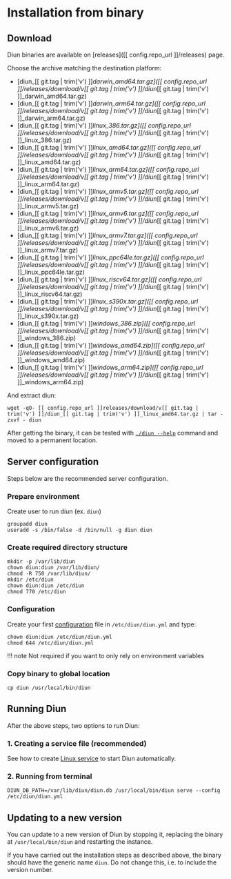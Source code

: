 # Installation from binary

## Download

Diun binaries are available on [releases]([[ config.repo_url ]]/releases) page.

Choose the archive matching the destination platform:

* [diun_[[ git.tag | trim('v') ]]_darwin_amd64.tar.gz]([[ config.repo_url ]]/releases/download/v[[ git.tag | trim('v') ]]/diun_[[ git.tag | trim('v') ]]_darwin_amd64.tar.gz)
* [diun_[[ git.tag | trim('v') ]]_darwin_arm64.tar.gz]([[ config.repo_url ]]/releases/download/v[[ git.tag | trim('v') ]]/diun_[[ git.tag | trim('v') ]]_darwin_arm64.tar.gz)
* [diun_[[ git.tag | trim('v') ]]_linux_386.tar.gz]([[ config.repo_url ]]/releases/download/v[[ git.tag | trim('v') ]]/diun_[[ git.tag | trim('v') ]]_linux_386.tar.gz)
* [diun_[[ git.tag | trim('v') ]]_linux_amd64.tar.gz]([[ config.repo_url ]]/releases/download/v[[ git.tag | trim('v') ]]/diun_[[ git.tag | trim('v') ]]_linux_amd64.tar.gz)
* [diun_[[ git.tag | trim('v') ]]_linux_arm64.tar.gz]([[ config.repo_url ]]/releases/download/v[[ git.tag | trim('v') ]]/diun_[[ git.tag | trim('v') ]]_linux_arm64.tar.gz)
* [diun_[[ git.tag | trim('v') ]]_linux_armv5.tar.gz]([[ config.repo_url ]]/releases/download/v[[ git.tag | trim('v') ]]/diun_[[ git.tag | trim('v') ]]_linux_armv5.tar.gz)
* [diun_[[ git.tag | trim('v') ]]_linux_armv6.tar.gz]([[ config.repo_url ]]/releases/download/v[[ git.tag | trim('v') ]]/diun_[[ git.tag | trim('v') ]]_linux_armv6.tar.gz)
* [diun_[[ git.tag | trim('v') ]]_linux_armv7.tar.gz]([[ config.repo_url ]]/releases/download/v[[ git.tag | trim('v') ]]/diun_[[ git.tag | trim('v') ]]_linux_armv7.tar.gz)
* [diun_[[ git.tag | trim('v') ]]_linux_ppc64le.tar.gz]([[ config.repo_url ]]/releases/download/v[[ git.tag | trim('v') ]]/diun_[[ git.tag | trim('v') ]]_linux_ppc64le.tar.gz)
* [diun_[[ git.tag | trim('v') ]]_linux_riscv64.tar.gz]([[ config.repo_url ]]/releases/download/v[[ git.tag | trim('v') ]]/diun_[[ git.tag | trim('v') ]]_linux_riscv64.tar.gz)
* [diun_[[ git.tag | trim('v') ]]_linux_s390x.tar.gz]([[ config.repo_url ]]/releases/download/v[[ git.tag | trim('v') ]]/diun_[[ git.tag | trim('v') ]]_linux_s390x.tar.gz)
* [diun_[[ git.tag | trim('v') ]]_windows_386.zip]([[ config.repo_url ]]/releases/download/v[[ git.tag | trim('v') ]]/diun_[[ git.tag | trim('v') ]]_windows_386.zip)
* [diun_[[ git.tag | trim('v') ]]_windows_amd64.zip]([[ config.repo_url ]]/releases/download/v[[ git.tag | trim('v') ]]/diun_[[ git.tag | trim('v') ]]_windows_amd64.zip)
* [diun_[[ git.tag | trim('v') ]]_windows_arm64.zip]([[ config.repo_url ]]/releases/download/v[[ git.tag | trim('v') ]]/diun_[[ git.tag | trim('v') ]]_windows_arm64.zip)

And extract diun:

```shell
wget -qO- [[ config.repo_url ]]releases/download/v[[ git.tag | trim('v') ]]/diun_[[ git.tag | trim('v') ]]_linux_amd64.tar.gz | tar -zxvf - diun
```

After getting the binary, it can be tested with [`./diun --help`](../usage/command-line.md#global-options) command
and moved to a permanent location.

## Server configuration

Steps below are the recommended server configuration.

### Prepare environment

Create user to run diun (ex. `diun`)

```shell
groupadd diun
useradd -s /bin/false -d /bin/null -g diun diun
```

### Create required directory structure

```shell
mkdir -p /var/lib/diun
chown diun:diun /var/lib/diun/
chmod -R 750 /var/lib/diun/
mkdir /etc/diun
chown diun:diun /etc/diun
chmod 770 /etc/diun
```

### Configuration

Create your first [configuration](../config/index.md) file in `/etc/diun/diun.yml` and type:

```shell
chown diun:diun /etc/diun/diun.yml
chmod 644 /etc/diun/diun.yml
```

!!! note
    Not required if you want to only rely on environment variables

### Copy binary to global location

```shell
cp diun /usr/local/bin/diun
```

## Running Diun

After the above steps, two options to run Diun:

### 1. Creating a service file (recommended)

See how to create [Linux service](linux-service.md) to start Diun automatically.

### 2. Running from terminal

```shell
DIUN_DB_PATH=/var/lib/diun/diun.db /usr/local/bin/diun serve --config /etc/diun/diun.yml
```

## Updating to a new version

You can update to a new version of Diun by stopping it, replacing the binary at `/usr/local/bin/diun` and restarting
the instance.

If you have carried out the installation steps as described above, the binary should have the generic name `diun`. Do
not change this, i.e. to include the version number.
